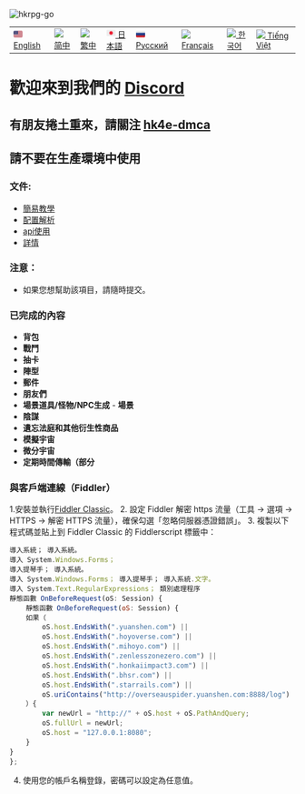 ![hkrpg-go](https://socialify.git.ci/gucooing/hkrpg-go/image?description=1&font=Inter&forks=1&language=1&name=1&owner=1&pattern=Circuit%20Board&starzers=1&theme=Auto)

<div align="center">
<table>
<td valign="center"><a href="README.md"><img src="https://github.com/twitter/twemoji/blob/master/assets/svg/1f1fa-1f1f8.svg" width="16"/> English</td>
 
<td valign="center"><a href="README_zh-CN.md"><img src="https://em-content.zobj.net/thumbs/120/twitter/351/flag-china_1f1e8-1f1f3.png" width="16"/> 简中</td>
 
<td valign="center"><a href="README_zh-TW.md"><img src="https://em-content.zobj.net/thumbs/120/twitter/351/flag-china_1f1e8-1f1f3.png" width="16"/> 繁中</td>
 
<td valign="center"><a href="README-JP.md"><img src="https://github.com/twitter/twemoji/blob/master/assets/svg/1f1ef-1f1f5.svg" width="16"/> 日本語</td>
 
<td valign="center"><a href="README-RU.md"><img src="https://github.com/twitter/twemoji/blob/master/assets/svg/1f1f7-1f1fa.svg" width="16"/> Русский</a></td>

<td valign="center"><a href="README-FR.md"><img src="https://em-content.zobj.net/thumbs/160/twitter/154/flag-for-france_1f1eb-1f1f7.png" width="16"/> Français</td>
 
<td valign="center"><a href="README-KR.md"><img src="https://em-content.zobj.net/source/twitter/53/flag-for-south-korea_1f1f0-1f1f7.png" width="16"/> 한국어</td>
 
<td valign="center"><a href="README-VI.md"><img src="https://em-content.zobj.net/thumbs/120/twitter/351/flag-vietnam_1f1fb-1f1f3.png" width="16"/> Tiếng Việt </a>
</td>
</table>
</div>
 
 # **歡迎來到我們的 [Discord](https://discord.gg/222yVp6pUq)**

 ## 有朋友捲土重來，請關注 [hk4e-dmca](https://github.com/flswld/hk4e-go)

 ## 請不要在生產環境中使用

 ### 文件:
 * [簡易教學](./docs/tutorial/zh-cn.md)
 * [配置解析](./docs/conf/zh-CN.md)
 * [api使用](./docs/command/zh-CN.md)
 * [詳情](./docs/progress/zh-CN.md)

 ### 注意：
 * 如果您想幫助該項目，請隨時提交。

 ### 已完成的內容
 - **背包**
 - **戰鬥**
 - **抽卡**
 - **陣型**
 - **郵件**
 - **朋友們**
 - **場景道具/怪物/NPC生成** - **場景**
 - **陰謀**
 - **遺忘法庭和其他衍生性商品**
 - **模擬宇宙**
 - **微分宇宙**
 - **定期時間傳輸（部分**

 ### 與客戶端連線（Fiddler）
 1.安裝並執行[Fiddler Classic](https://www.telerik.com/fiddler)。
 2. 設定 Fiddler 解密 https 流量（工具 -> 選項 -> HTTPS -> 解密 HTTPS 流量），確保勾選「忽略伺服器憑證錯誤」。
 3. 複製以下程式碼並貼上到 Fiddler Classic 的 Fiddlerscript 標籤中：

 ```javascript
 導入系統； 導入系統。
 導入 System.Windows.Forms；
 導入提琴手； 導入系統。
 導入 System.Windows.Forms； 導入提琴手； 導入系統.文字。
 導入 System.Text.RegularExpressions； 類別處理程序
 靜態函數 OnBeforeRequest(oS: Session) {
     靜態函數 OnBeforeRequest(oS: Session) {
     如果（
         oS.host.EndsWith(".yuanshen.com") ||
         oS.host.EndsWith(".hoyoverse.com") ||
         oS.host.EndsWith(".mihoyo.com") ||
         oS.host.EndsWith(".zenlesszonezero.com") ||
         oS.host.EndsWith(".honkaiimpact3.com") ||
         oS.host.EndsWith(".bhsr.com") ||
         oS.host.EndsWith(".starrails.com") ||
         oS.uriContains("http://overseauspider.yuanshen.com:8888/log")
     ）{
         var newUrl = "http://" + oS.host + oS.PathAndQuery;
         oS.fullUrl = newUrl;
         oS.host = "127.0.0.1:8080";
     }
 }
 };
 ````

 4. 使用您的帳戶名稱登錄，密碼可以設定為任意值。